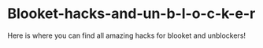 # Blooket-hacks-and-un-b-l-o-c-k-e-r

Here is where you can find all amazing hacks for blooket and unblockers!
